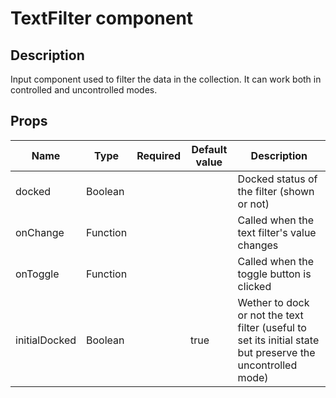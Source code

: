 # TextFilter component

## Description

Input component used to filter the data in the collection.
It can work both in controlled and uncontrolled modes.

## Props

| Name             | Type     | Required | Default value | Description                                                                                                |
| ---------------- | -------- | -------- | ------------- | ---------------------------------------------------------------------------------------------------------- |
| docked           | Boolean  |          |               | Docked status of the filter (shown or not)                                                                 |
| onChange         | Function |          |               | Called when the text filter's value changes                                                                |
| onToggle         | Function |          |               | Called when the toggle button is clicked                                                                   |
| initialDocked    | Boolean  |          | true          | Wether to dock or not the text filter (useful to set its initial state but preserve the uncontrolled mode) |
	